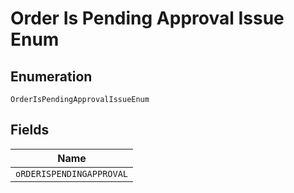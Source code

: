 
# Order Is Pending Approval Issue Enum

## Enumeration

`OrderIsPendingApprovalIssueEnum`

## Fields

| Name |
|  --- |
| `oRDERISPENDINGAPPROVAL` |


